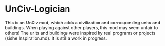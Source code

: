 # UnCiv-Logician

This is an UnCiv mod, which adds a civilization and corresponding units and buildings. When playing against other players, this mod may seem unfair to others! The units and buildings were inspired by real programs or projects (sishe Inspiration.md). It is still a work in progress.
